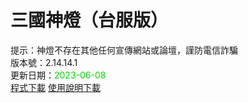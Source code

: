 # 三國神燈（台服版）
提示：神燈不存在其他任何宣傳網站或論壇，謹防電信詐騙<br>
版本號：2.14.14.1<br>
更新日期：<font color="#00dd00">2023-06-08</font><br>
[程式下載](https://pixeldrain.com/u/dNRGkZVq) [使用說明下載](https://pixeldrain.com/u/rQcYUYW5)<br>
